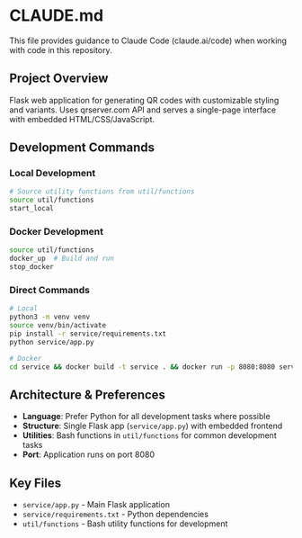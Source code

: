 # CLAUDE.md

This file provides guidance to Claude Code (claude.ai/code) when working with code in this repository.

## Project Overview

Flask web application for generating QR codes with customizable styling and variants. Uses qrserver.com API and serves a single-page interface with embedded HTML/CSS/JavaScript.

## Development Commands

### Local Development

```bash
# Source utility functions from util/functions
source util/functions
start_local
```

### Docker Development

```bash
source util/functions
docker_up  # Build and run
stop_docker
```

### Direct Commands

```bash
# Local
python3 -m venv venv
source venv/bin/activate  
pip install -r service/requirements.txt
python service/app.py

# Docker  
cd service && docker build -t service . && docker run -p 8080:8080 service
```

## Architecture & Preferences

- **Language**: Prefer Python for all development tasks where possible
- **Structure**: Single Flask app (`service/app.py`) with embedded frontend
- **Utilities**: Bash functions in `util/functions` for common development tasks
- **Port**: Application runs on port 8080

## Key Files

- `service/app.py` - Main Flask application
- `service/requirements.txt` - Python dependencies  
- `util/functions` - Bash utility functions for development